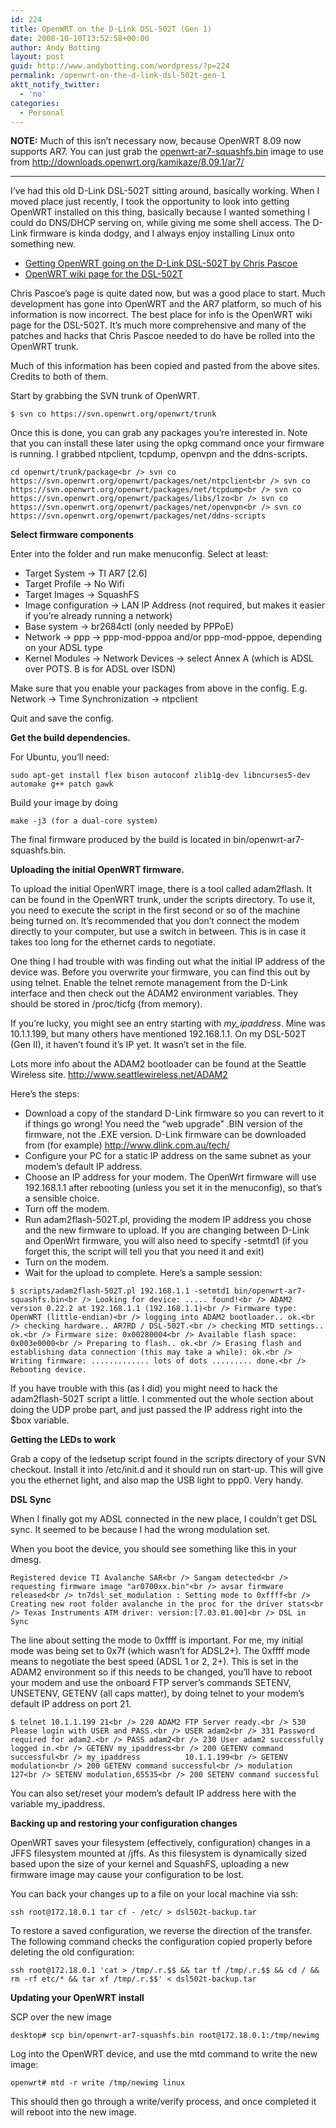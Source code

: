 ```yaml
---
id: 224
title: OpenWRT on the D-Link DSL-502T (Gen 1)
date: 2008-10-10T13:52:58+00:00
author: Andy Botting
layout: post
guid: http://www.andybotting.com/wordpress/?p=224
permalink: /openwrt-on-the-d-link-dsl-502t-gen-1
aktt_notify_twitter:
  - 'no'
categories:
  - Personal
---
```

**NOTE:** Much of this isn&#8217;t necessary now, because OpenWRT 8.09 now supports AR7. You can just grab the [openwrt-ar7-squashfs.bin](http://downloads.openwrt.org/kamikaze/8.09.1/ar7/openwrt-ar7-squashfs.bin) image to use from <http://downloads.openwrt.org/kamikaze/8.09.1/ar7/>

* * *

I&#8217;ve had this old D-Link DSL-502T sitting around, basically working. When I moved place just recently, I took the opportunity to look into getting OpenWRT installed on this thing, basically because I wanted something I could do DNS/DHCP serving on, while giving me some shell access. The D-Link firmware is kinda dodgy, and I always enjoy installing Linux onto something new.

  * [Getting OpenWRT going on the D-Link DSL-502T by Chris Pascoe](http://www.itee.uq.edu.au/~chrisp/DSL-502T_OpenWRT/)
  * [OpenWRT wiki page for the DSL-502T](http://wiki.openwrt.org/OpenWrtDocs/Hardware/D-Link/DSL-502T)

Chris Pascoe&#8217;s page is quite dated now, but was a good place to start. Much development has gone into OpenWRT and the AR7 platform, so much of his information is now incorrect. The best place for info is the OpenWRT wiki page for the DSL-502T. It&#8217;s much more comprehensive and many of the patches and hacks that Chris Pascoe needed to do have be rolled into the OpenWRT trunk.

Much of this information has been copied and pasted from the above sites. Credits to both of them.

Start by grabbing the SVN trunk of OpenWRT.

`$ svn co https://svn.openwrt.org/openwrt/trunk`

Once this is done, you can grab any packages you&#8217;re interested in. Note that you can install these later using the opkg command once your firmware is running. I grabbed ntpclient, tcpdump, openvpn and the ddns-scripts.

`cd openwrt/trunk/package<br />
svn co https://svn.openwrt.org/openwrt/packages/net/ntpclient<br />
svn co https://svn.openwrt.org/openwrt/packages/net/tcpdump<br />
svn co https://svn.openwrt.org/openwrt/packages/libs/lzo<br />
svn co https://svn.openwrt.org/openwrt/packages/net/openvpn<br />
svn co https://svn.openwrt.org/openwrt/packages/net/ddns-scripts`

**Select firmware components**
  
Enter into the folder and run make menuconfig. Select at least:

  * Target System -> TI AR7 [2.6]
  * Target Profile -> No Wifi
  * Target Images -> SquashFS
  * Image configuration -> LAN IP Address (not required, but makes it easier if you&#8217;re already running a network)
  * Base system -> br2684ctl (only needed by PPPoE)
  * Network -> ppp -> ppp-mod-pppoa and/or ppp-mod-pppoe, depending on your ADSL type
  * Kernel Modules -> Network Devices -> select Annex A (which is ADSL over POTS. B is for ADSL over ISDN)

Make sure that you enable your packages from above in the config. E.g. Network -> Time Synchronization -> ntpclient

Quit and save the config.

**Get the build dependencies.**

For Ubuntu, you&#8217;ll need:
  
`sudo apt-get install flex bison autoconf zlib1g-dev libncurses5-dev automake g++ patch gawk`

Build your image by doing
  
`make -j3 (for a dual-core system)`

The final firmware produced by the build is located in bin/openwrt-ar7-squashfs.bin.

**Uploading the initial OpenWRT firmware.**

To upload the initial OpenWRT image, there is a tool called adam2flash. It can be found in the OpenWRT trunk, under the scripts directory. To use it, you need to execute the script in the first second or so of the machine being turned on. It&#8217;s recommended that you don&#8217;t connect the modem directly to your computer, but use a switch in between. This is in case it takes too long for the ethernet cards to negotiate.

One thing I had trouble with was finding out what the initial IP address of the device was. Before you overwrite your firmware, you can find this out by using telnet. Enable the telnet remote management from the D-Link interface and then check out the ADAM2 environment variables. They should be stored in /proc/ticfg (from memory).

If you&#8217;re lucky, you might see an entry starting with _my_ipaddress_. Mine was 10.1.1.199, but many others have mentioned 192.168.1.1. On my DSL-502T (Gen II), it haven&#8217;t found it&#8217;s IP yet. It wasn&#8217;t set in the file.

Lots more info about the ADAM2 bootloader can be found at the Seattle Wireless site. http://www.seattlewireless.net/ADAM2

Here&#8217;s the steps:

  * Download a copy of the standard D-Link firmware so you can revert to it if things go wrong! You need the &#8220;web upgrade&#8221; .BIN version of the firmware, not the .EXE version. D-Link firmware can be downloaded from (for example) http://www.dlink.com.au/tech/
  * Configure your PC for a static IP address on the same subnet as your modem&#8217;s default IP address.
  * Choose an IP address for your modem. The OpenWrt firmware will use 192.168.1.1 after rebooting (unless you set it in the menuconfig), so that&#8217;s a sensible choice.
  * Turn off the modem.
  * Run adam2flash-502T.pl, providing the modem IP address you chose and the new firmware to upload. If you are changing between D-Link and OpenWrt firmware, you will also need to specify -setmtd1 (if you forget this, the script will tell you that you need it and exit)
  * Turn on the modem.
  * Wait for the upload to complete. Here&#8217;s a sample session:

`$ scripts/adam2flash-502T.pl 192.168.1.1 -setmtd1 bin/openwrt-ar7-squashfs.bin<br />
Looking for device: ..... found!<br />
ADAM2 version 0.22.2 at 192.168.1.1 (192.168.1.1)<br />
Firmware type: OpenWRT (little-endian)<br />
logging into ADAM2 bootloader.. ok.<br />
checking hardware.. AR7RD / DSL-502T.<br />
checking MTD settings.. ok.<br />
Firmware size: 0x00280004<br />
Available flash space: 0x003e0000<br />
Preparing to flash.. ok.<br />
Erasing flash and establishing data connection (this may take a while): ok.<br />
Writing firmware: ............. lots of dots ......... done.<br />
Rebooting device.`

If you have trouble with this (as I did) you might need to hack the adam2flash-502T script a little. I commented out the whole section about doing the UDP probe part, and just passed the IP address right into the $box variable.

**Getting the LEDs to work**
  
Grab a copy of the ledsetup script found in the scripts directory of your SVN checkout. Install it into /etc/init.d and it should run on start-up. This will give you the ethernet light, and also map the USB light to ppp0. Very handy.

**DSL Sync**
  
When I finally got my ADSL connected in the new place, I couldn&#8217;t get DSL sync. It seemed to be because I had the wrong modulation set.

When you boot the device, you should see something like this in your dmesg.

`Registered device TI Avalanche SAR<br />
Sangam detected<br />
requesting firmware image "ar0700xx.bin"<br />
avsar firmware released<br />
tn7dsl_set_modulation : Setting mode to 0xffff<br />
Creating new root folder avalanche in the proc for the driver stats<br />
Texas Instruments ATM driver: version:[7.03.01.00]<br />
DSL in Sync`

The line about setting the mode to 0xffff is important. For me, my initial mode was being set to 0x7f (which wasn&#8217;t for ADSL2+). The 0xffff mode means to negotiate the best speed (ADSL 1 or 2, 2+). This is set in the ADAM2 environment so if this needs to be changed, you&#8217;ll have to reboot your modem and use the onboard FTP server&#8217;s commands SETENV, UNSETENV, GETENV (all caps matter), by doing telnet to your modem&#8217;s default IP address on port 21.

`$ telnet 10.1.1.199 21<br />
220 ADAM2 FTP Server ready.<br />
530 Please login with USER and PASS.<br />
USER adam2<br />
331 Password required for adam2.<br />
PASS adam2<br />
230 User adam2 successfully logged in.<br />
GETENV my_ipaddress<br />
200 GETENV command successful<br />
my_ipaddress          10.1.1.199<br />
GETENV modulation<br />
200 GETENV command successful<br />
modulation        127<br />
SETENV modulation,65535<br />
200 SETENV command successful`

You can also set/reset your modem&#8217;s default IP address here with the variable my_ipaddress.

**Backing up and restoring your configuration changes**
  
OpenWRT saves your filesystem (effectively, configuration) changes in a JFFS filesystem mounted at /jffs. As this filesystem is dynamically sized based upon the size of your kernel and SquashFS, uploading a new firmware image may cause your configuration to be lost.

You can back your changes up to a file on your local machine via ssh:
  
`ssh root@172.18.0.1 tar cf - /etc/ > dsl502t-backup.tar`

To restore a saved configuration, we reverse the direction of the transfer. The following command checks the configuration copied properly before deleting the old configuration:
  
`ssh root@172.18.0.1 'cat > /tmp/.r.$$ && tar tf /tmp/.r.$$ && cd / && rm -rf etc/* && tar xf /tmp/.r.$$' < dsl502t-backup.tar`

**Updating your OpenWRT install**
  
SCP over the new image
  
`desktop# scp bin/openwrt-ar7-squashfs.bin root@172.18.0.1:/tmp/newimg`

Log into the OpenWRT device, and use the mtd command to write the new image:
  
`openwrt# mtd -r write /tmp/newimg linux`

This should then go through a write/verify process, and once completed it will reboot into the new image.
